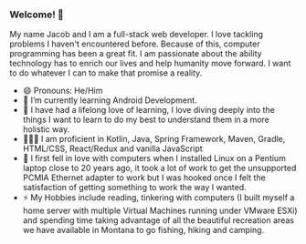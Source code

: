 ### Welcome! 👋

My name Jacob and I am a full-stack web developer. I love tackling problems I haven't encountered before. Because of this, computer programming has been a great fit. I am passionate about the ability technology has to enrich our lives and help humanity move forward. I want to do whatever I can to make that promise a reality. 

- 😄 Pronouns: He/Him
- 🌱 I’m currently learning Android Development.
- 🧠 I have had a lifelong love of learning, I love diving deeply into the things I want to learn to do my best to understand them in a more holistic way.
- 👨🏻‍💻 I am proficient in Kotlin,  Java, Spring Framework, Maven, Gradle, HTML/CSS, React/Redux and vanilla JavaScript
- 🐧 I first fell in love with computers when I installed Linux on a Pentium laptop close to 20 years ago, it took a lot of work to get the unsupported PCMIA Ethernet adapter to work but I was hooked once I felt the satisfaction of getting something to work the way I wanted.
- ⚡ My Hobbies include reading, tinkering with computers (I built myself a home server with multiple Virtual Machines running under VMware ESXi) and spending time taking advantage of all the beautiful recreation areas we have available in Montana to go fishing, hiking and camping.

<!--
**jolness1/jolness1** is a ✨ _special_ ✨ repository because its `README.md` (this file) appears on your GitHub profile.

Here are some ideas to get you started:

- 🔭 I’m currently working on ...
- 🌱 I’m currently learning ...
- 👯 I’m looking to collaborate on ...
- 🤔 I’m looking for help with ...
- 💬 Ask me about ...
- 📫 How to reach me: ...
- 😄 Pronouns: ...
- ⚡ Fun fact: ...
-->
